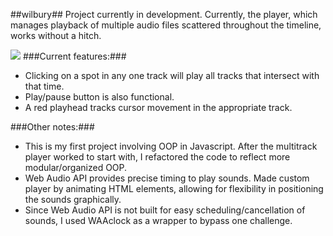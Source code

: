 ##wilbury##
Project currently in development. Currently, the player, which manages playback of multiple audio files scattered throughout the timeline, works without a hitch.

![](/http://puu.sh/b9As7/c4b3fdac75.png)
###Current features:###
- Clicking on a spot in any one track will play all tracks that intersect with that time.
- Play/pause button is also functional.
- A red playhead tracks cursor movement in the appropriate track.

###Other notes:###
- This is my first project involving OOP in Javascript. After the multitrack player worked to start with, I refactored the code to reflect more modular/organized OOP.
- Web Audio API provides precise timing to play sounds. Made custom player by animating HTML elements, allowing for flexibility in positioning the sounds graphically.
- Since Web Audio API is not built for easy scheduling/cancellation of sounds, I used WAAclock as a wrapper to bypass one challenge.